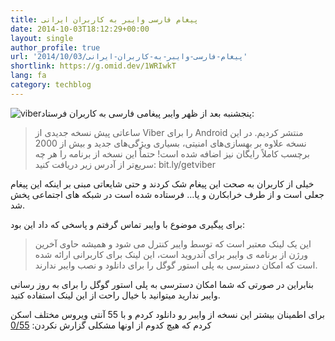 ```yaml
---
title: پیغام فارسی وایبر به کاربران ایرانی
date: 2014-10-03T18:12:29+00:00
layout: single
author_profile: true
url: '2014/10/03/پیغام-فارسی-وایبر-به-کاربران-ایرانی'
shortlink: https://g.omid.dev/1WRIwkT
lang: fa
category: techblog
---
```

![viber](/images/2014/10/viber.png)پنجشنبه بعد از ظهر وایبر پیغامی فارسی به کاربران فرستاد:

> ساعاتی پیش نسخه جدیدی از Viber را برای Android منتشر کردیم. در این نسخه علاوه بر بهسازی‌های امنیتی، بسیاری ویژگی‌های جدید و بیش از 2000 برچسب کاملاً رایگان نیز اضافه شده است! حتماً این نسخه از برنامه را هر چه سریع‌تر از آدرس زیر دریافت کنید: bit.ly/getviber

خیلی از کاربران به صحت این پیغام شک کردند و حتی شایعاتی مبنی بر اینکه این پیغام جعلی است و از طرف خرابکارن و یا… فرستاده شده است در شبکه های اجتماعی پخش شد.

برای پیگیری موضوع با وایبر تماس گرفتم و پاسخی که داد این بود:

> این یک لینک معتبر است که توسط وایبر کنترل می شود و همیشه حاوی آخرین ورژن از برنامه ی وایبر برای آندروید است، این لینک برای کاربرانی ارائه شده است که امکان دسترسی به پلی استور گوگل را برای دانلود و نصب وایبر ندارند. 

بنابراین در صورتی که شما امکان دسترسی به پلی استور گوگل را برای به روز رسانی وایبر ندارید میتوانید با خیال راحت از این لینک استفاده کنید.

برای اطمینان بیشتر این نسخه از وایبر رو دانلود کردم و با 55 آنتی ویروس مختلف اسکن کردم که هیچ کدوم از اونها مشکلی گزارش نکردن: [0/55](https://www.virustotal.com/en/file/f2e19e12ce0b1ce0037b56e22dc5b394dcb6bbeabe502b298a73a44efd9ed278/analysis/1412340184/)